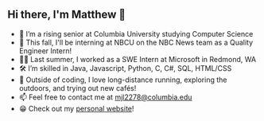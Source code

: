 ## Hi there, I'm Matthew 👋
- 🦁 I’m a rising senior at Columbia University studying Computer Science
- 🍂 This fall, I'll be interning at NBCU on the NBC News team as a Quality Engineer Intern!
- 👨‍💻 Last summer, I worked as a SWE Intern at Microsoft in Redmond, WA
- 🛠 I’m skilled in Java, Javascript, Python, C, C#, SQL, HTML/CSS
- 🌱 Outside of coding, I love long-distance running, exploring the outdoors, and trying out new cafés!
- 📫 Feel free to contact me at [mjl2278@columbia.edu](mailto:mjl2278@columbia.edu)
- 😁 Check out my [personal website](https://bit.ly/MatthewLabasan)!

<!--
**MatthewLabasan/MatthewLabasan** is a ✨ _special_ ✨ repository because its `README.md` (this file) appears on your GitHub profile.

Here are some ideas to get you started:

- 🔭 I’m currently working on ...
- 🌱 I’m currently learning ...
- 👯 I’m looking to collaborate on ...
- 🤔 I’m looking for help with ...
- 💬 Ask me about ...
- 📫 How to reach me: ...
- 😄 Pronouns: ...
- ⚡ Fun fact: ...
-->
